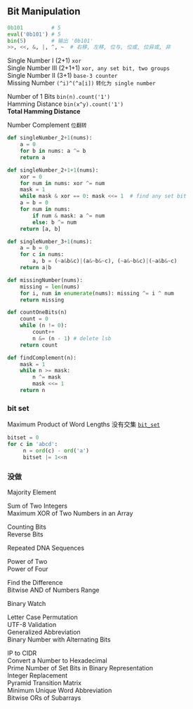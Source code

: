 ## Bit Manipulation
``` python
0b101         # 5 
eval('0b101') # 5
bin(5)        # 输出 '0b101'
>>, <<, &, |, ^, ~  # 右移, 左移, 位与, 位或, 位异或, 非
```

Single Number I (2+1)   `xor`      
Single Number III (2+1+1) `xor, any set bit, two groups`      
Single Number II (3+1)  `base-3 counter`       
Missing Number `(^i)^(^a[i])` `转化为 single number`                    

Number of 1 Bits `bin(n).count('1')`        
Hamming Distance `bin(x^y).count('1')`                      
**Total Hamming Distance**                     

Number Complement `位翻转`                     

``` python
def singleNumber_2+1(nums):
    a = 0
    for b in nums: a ^= b
    return a

def singleNumber_2+1+1(nums):
    xor = 0
    for num in nums: xor ^= num    
    mask = 1
    while mask & xor == 0: mask <<= 1  # find any set bit
    a = b = 0
    for num in nums:
        if num & mask: a ^= num
        else: b ^= num
    return [a, b]

def singleNumber_3+1(nums):
    a = b = 0
    for c in nums:
        a, b = (~a&b&c)|(a&~b&~c), (~a&~b&c)|(~a&b&~c)
    return a|b

def missingNumber(nums):
    missing = len(nums)
    for i, num in enumerate(nums): missing ^= i ^ num
    return missing

def countOneBits(n)
    count = 0
    while (n != 0):
        count++
        n &= (n - 1) # delete lsb
    return count

def findComplement(n):
    mask = 1
    while n >= mask:
        n ^= mask
        mask <<= 1
    return n
```

### bit set

Maximum Product of Word Lengths 没有交集 [`bit_set`](https://leetcode.com/problems/maximum-product-of-word-lengths/solution/)                   

``` python
bitset = 0
for c in 'abcd':
     n = ord(c) - ord('a')
     bitset |= 1<<n
```
### 没做
Majority Element                       

Sum of Two Integers                    
Maximum XOR of Two Numbers in an Array                     
                    
Counting Bits                      
Reverse Bits                       

Repeated DNA Sequences                     


Power of Two                       
Power of Four                      

Find the Difference                    
Bitwise AND of Numbers Range                       

Binary Watch                       

Letter Case Permutation                    
UTF-8 Validation                       
Generalized Abbreviation                   
Binary Number with Alternating Bits                    

IP to CIDR                   
Convert a Number to Hexadecimal                    
Prime Number of Set Bits in Binary Representation                      
Integer Replacement                    
Pyramid Transition Matrix                      
Minimum Unique Word Abbreviation                   
Bitwise ORs of Subarrays                       